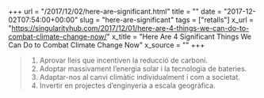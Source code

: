 +++
url = "/2017/12/02/here-are-significant.html"
title = ""
date = "2017-12-02T07:54:00+00:00"
slug = "here-are-significant"
tags = ["retalls"]
x_url = "https://singularityhub.com/2017/12/01/here-are-4-things-we-can-do-to-combat-climate-change-now/"
x_title = "Here Are 4 Significant Things We Can Do to Combat Climate Change Now"
x_source = ""
+++


>  1. Aprovar lleis que incentiven la reducció de carboni.
>  2. Adoptar massivament l’energia solar i la tecnologia de bateries.
>  3. Adaptar-nos al canvi climàtic individualment i com a societat.
>  4. Invertir en projectes d’enginyeria a escala geogràfica.

